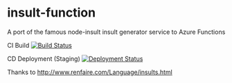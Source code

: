# insult-function
A port of the famous node-insult insult generator service to Azure Functions

CI Build [![Build Status](https://hcc-devops.visualstudio.com/CI/_apis/build/status/insult-function-ci)](https://hcc-devops.visualstudio.com/CI/_build/latest?definitionId=10)

CD Deployment (Staging) [![Deployment Status](https://hcc-devops.vsrm.visualstudio.com/_apis/public/Release/badge/4a39983c-4bc6-4bb5-87d6-d5a77491e0d3/4/4)]()

Thanks to http://www.renfaire.com/Language/insults.html
